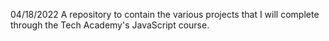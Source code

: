 04/18/2022
A repository to contain the various projects that I will complete through the Tech Academy's JavaScript course.
